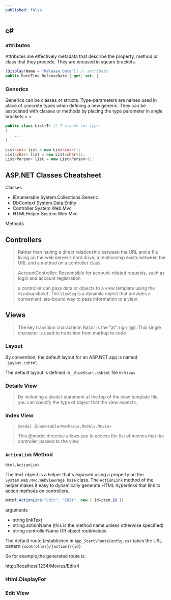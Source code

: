 ```yaml
---
published: false
---
```






## c#

### attributes

Attributes are effectively metadata that describe the property, method or class that they precede. They are encased in square brackets.

```csharp
[Display(Name = "Release Date")] // attribute
public DateTime ReleaseDate { get; set; }
```

### Generics

Generics can be classes or structs. Type-parameters are names used in place of concrete types when defining a new generic. They can be associated with classes or methods by placing the type parameter in angle brackets `< >`
```csharp
public class List<T> // T stands for type
{
	...
}
  
List<int> list = new List<int>();
List<char> list = new List<char>();
List<Person> list = new List<Person>();
```


## ASP.NET Classes Cheatsheet

Classes
- IEnumerable System.Collections.Generic
- DbContext System.Data.Entity
- Controller System.Web.Mvc
- HTMLHelper  System.Web.Mvc

Methods

## Controllers


> Rather than having a direct relationship between the URL and a file living on the web server’s hard
drive, a relationship exists between the URL and a method on a controller class

> AccountController: Responsible for account-related requests, such as login and account
registration

> a controller can pass data or objects to a view template using the `ViewBag` object. The `ViewBag` is a dynamic object that provides a convenient late-bound way to pass information to a view.

## Views

> The key transition character in Razor is the “at” sign (@). This single character is used to transition
from markup to code

###  Layout

By convention, the default layout for an ASP.NET app is named `_Layout.cshtml`.

The default layout is defined in `_ViewStart.cshtml` file in `Views`.

### Details View

> By including a `@model` statement at the top of the view template file, you can specify the type of object that the view expects. 

### Index View

> `@model IEnumerable<MvcMovie.Models.Movie>`

> This @model directive allows you to access the list of movies that the controller passed to the view

### `ActionLink` Method


`Html.ActionLink`

The `Html` object is a helper that's exposed using a property on the `System.Web.Mvc.WebViewPage base` class. The `ActionLink` method of the helper makes it easy to dynamically generate HTML hyperlinks that link to action methods on controllers. 

```csharp
@Html.ActionLink("Edit", "Edit", new { id=item.ID }) 
```
arguments
- string linkText
- string actionName (this is the method name unless otherwise specified)
- string controllerName OR object routeValues


The default route (established in `App_Start\RouteConfig.cs)` takes the URL pattern `{controller}/{action}/{id}`

So for example,the generated route is:

http://localhost:1234/Movies/Edit/4



### Html.DisplayFor

### Edit View
